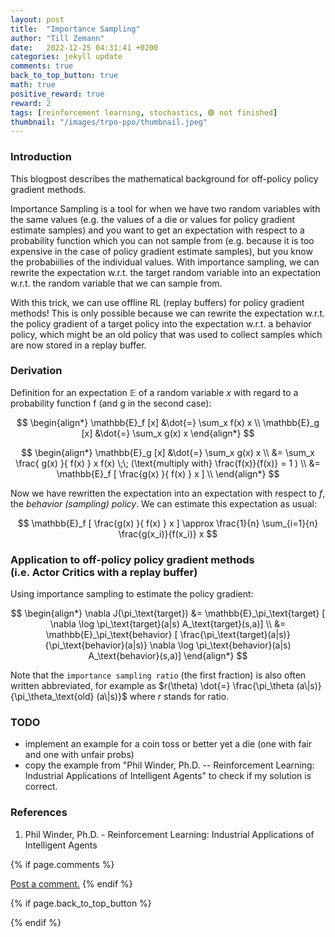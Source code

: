 ```yaml
---
layout: post
title:  "Importance Sampling"
author: "Till Zemann"
date:   2022-12-25 04:31:41 +0200
categories: jekyll update
comments: true
back_to_top_button: true
math: true
positive_reward: true
reward: 2
tags: [reinforcement learning, stochastics, 🟢 not finished]
thumbnail: "/images/trpo-ppo/thumbnail.jpeg"
---
```


<!--
<div class="img-block" style="width: 300px;">
    <img src="/images/trpo-ppo/thumbnail.jpeg"/>
</div>
-->

<!-- <em style="float:right">First draft: 2022-10-22</em><br> -->

<!--
### Contents
* TOC
{:toc}
-->

### Introduction

This blogpost describes the mathematical background for off-policy policy gradient methods. 

Importance Sampling is a tool for when we have two random variables with the same values (e.g. the values of a die or values for policy gradient estimate samples) and you want to get an expectation with respect to a probability function which you can not sample from (e.g. because it is too expensive in the case of policy gradient estimate samples), but you know the probabiilies of the individual values.
With importance sampling, we can rewrite the expectation w.r.t. the target random variable into an expectation w.r.t. the random variable that we can sample from.

With this trick, we can use offline RL (replay buffers) for policy gradient methods! This is only possible because we can rewrite the expectation w.r.t. the policy gradient of a target policy into the expectation w.r.t. a behavior policy, which might be an old policy that was used to collect samples which are now stored in a replay buffer.

### Derivation

Definition for an expectation $\mathbb{E}$ of a random variable $x$ with regard to a probability function f (and g in the second case):

$$
\begin{align*}
\mathbb{E}_f [x]    &\dot{=} \sum_x f(x) x \\
\mathbb{E}_g [x]    &\dot{=} \sum_x g(x) x
\end{align*}
$$

$$
\begin{align*}
\mathbb{E}_g [x]    &\dot{=} \sum_x g(x) x \\
                    &= \sum_x \frac{ g(x) }{ f(x) } x f(x)          \;\; (\text{multiply with} \frac{f(x)}{f(x)} = 1 ) \\
                    &= \mathbb{E}_f [ \frac{g(x) }{ f(x) } x ] \\
\end{align*}
$$

Now we have rewritten the expectation into an expectation with respect to $f$, the _behavior (sampling) policy_. We can estimate this expectation as usual:

$$
\mathbb{E}_f [ \frac{g(x) }{ f(x) } x ] \approx \frac{1}{n} \sum_{i=1}{n} \frac{g(x_i)}{f(x_i)} x
$$

### Application to off-policy policy gradient methods <br> (i.e. Actor Critics with a replay buffer)

Using importance sampling to estimate the policy gradient:

$$
\begin{align*}
\nabla J(\pi_\text{target})  
&= \mathbb{E}_\pi_\text{target} [ \nabla \log \pi_\text{target}(a|s) A_\text{target}(s,a)] \\
&= \mathbb{E}_\pi_\text{behavior} [ \frac{\pi_\text{target}(a|s)}{\pi_\text{behavior}(a|s)} \nabla \log \pi_\text{behavior}(a|s) A_\text{behavior}(s,a)]
\end{align*}
$$

Note that the `importance sampling ratio` (the first fraction) is also often written abbreviated, for example as $r(\theta) \dot{=} \frac{\pi_\theta (a\|s)}{\pi_\theta_\text{old} (a\|s)}$ where $r$ stands for ratio.

### TODO

- implement an example for a coin toss or better yet a die (one with fair and one with unfair probs)
- copy the example from "Phil Winder, Ph.D. -- Reinforcement Learning: Industrial Applications of Intelligent Agents" to check if my solution is correct.


<!-- In-Text Citing -->
<!-- 
You can...
- use bullet points
1. use
2. ordered
3. lists


-- Math --
$\hat{s} = \frac{1}{n-1} \sum_{i=1}^{n} (x_i - \mu)^2$ 

-- Images --
<div class="img-block" style="width: 800px;">
    <img src="/images/lofi_art.png"/>
    <span><strong>Fig 1.1.</strong> Agent and Environment interactions</span>
</div>

-- Links --
[(k-fold) Cross-Validation](https://scikit-learn.org/stable/modules/cross_validation.html)

{% highlight python %}
@jit
def f(x)
    print("hi")
# does cool stuff
{% endhighlight %}

-- Highlights --
AAABC `ASDF` __some bold text__

-- Colors --
The <strong style="color: #1E72E7">joint distribution</strong> of $X$ and $Y$ is written as $P(X, Y)$.
The <strong style="color: #ED412D">marginal distribution</strong> on the other hand can be written out as a table.
-->

<!-- uncomment, when i understand more of the algorithms presented (missing DDPG, SAC, TD3, TRPO, PPO, Dyna-Q)
### Rl-Algorithms-Taxonomy in a Venn-Diagram

<div class="img-block" style="width: 700px;">
    <img src="/images/actor-critic/venn-diagram-rl-algos-detailed.png"/>
</div>

-->

### References

1. Phil Winder, Ph.D. - Reinforcement Learning: Industrial Applications of Intelligent Agents

<!-- Ressources -->
[thumbnail]: https://arxiv.org/pdf/2007.04309.pdf


<!-- Optional Comment Section-->
{% if page.comments %}
<p class="vspace"></p>
<a class="commentlink" role="button" href="/comments/">Post a comment.</a> <!-- role="button"  -->
{% endif %}

<!-- Optional Back to Top Button -->
{% if page.back_to_top_button %}
<script src="https://unpkg.com/vanilla-back-to-top@7.2.1/dist/vanilla-back-to-top.min.js"></script>
<script>addBackToTop({
  diameter: 40,
  backgroundColor: 'rgb(255, 255, 255, 0.7)', /* 30,144,255, 0.7 */
  textColor: '#4a4946'
})</script>
{% endif %}